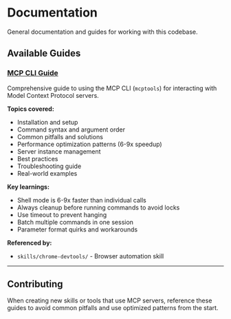 # Documentation

General documentation and guides for working with this codebase.

## Available Guides

### [MCP CLI Guide](./mcp-cli.md)

Comprehensive guide to using the MCP CLI (`mcptools`) for interacting with Model Context Protocol servers.

**Topics covered:**
- Installation and setup
- Command syntax and argument order
- Common pitfalls and solutions
- Performance optimization patterns (6-9x speedup)
- Server instance management
- Best practices
- Troubleshooting guide
- Real-world examples

**Key learnings:**
- Shell mode is 6-9x faster than individual calls
- Always cleanup before running commands to avoid locks
- Use timeout to prevent hanging
- Batch multiple commands in one session
- Parameter format quirks and workarounds

**Referenced by:**
- `skills/chrome-devtools/` - Browser automation skill

---

## Contributing

When creating new skills or tools that use MCP servers, reference these guides to avoid common pitfalls and use optimized patterns from the start.
